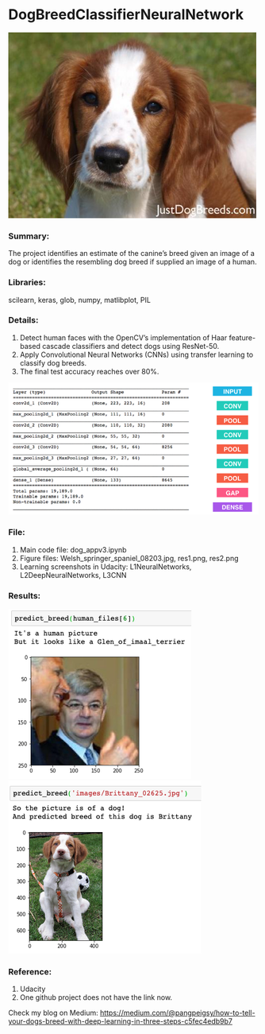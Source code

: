 # DogBreedClassifierNeuralNetwork

![Image of result](https://github.com/ShuangyuandData/DogBreedClassifierNeuralNetwork/blob/master/Welsh_springer_spaniel_08203.jpg)
### Summary: 
The project identifies an estimate of the canine’s breed given an image of a dog or identifies the resembling dog breed if supplied an image of a human.

### Libraries:
scilearn, keras, glob, numpy, matlibplot, PIL

### Details:
1. Detect human faces with the OpenCV’s implementation of Haar feature-based cascade classifiers and detect dogs using ResNet-50.
2. Apply Convolutional Neural Networks (CNNs) using transfer learning to classify dog breeds.
3. The final test accuracy reaches over 80%.

![Image of result](https://github.com/ShuangyuandData/DogBreedClassifierNeuralNetwork/blob/master/sample_cnn.png)

### File:
1. Main code file: dog_appv3.ipynb
2. Figure files: Welsh_springer_spaniel_08203.jpg, res1.png, res2.png
3. Learning screenshots in Udacity: L1NeuralNetworks, L2DeepNeuralNetworks, L3CNN

### Results:
![Image of result](https://github.com/ShuangyuandData/DogBreedClassifierNeuralNetwork/blob/master/res1.png)
![Image of result](https://github.com/ShuangyuandData/DogBreedClassifierNeuralNetwork/blob/master/res2.png)

### Reference:
1. Udacity
2. One github project does not have the link now.


Check my blog on Medium:
https://medium.com/@pangpeigsy/how-to-tell-your-dogs-breed-with-deep-learning-in-three-steps-c5fec4edb9b7
